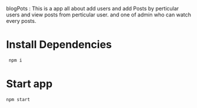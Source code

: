 blogPots : 
	This is a app all about add users and add Posts by perticular users and view posts from perticular user. and one of admin
who can watch every posts.

# Install Dependencies
```bash 
 npm i 
```

# Start app
```bash
npm start
```


